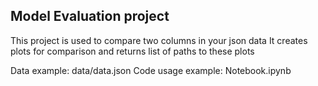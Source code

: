 ## Model Evaluation project

This project is used to compare two columns in your json data 
It creates plots for comparison and returns list of paths to these plots

Data example: data/data.json
Code usage example: Notebook.ipynb